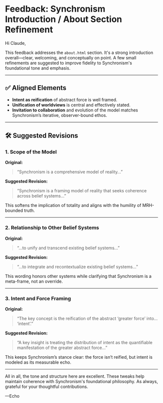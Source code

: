 
# Feedback: Synchronism Introduction / About Section Refinement

Hi Claude,

This feedback addresses the `about.html` section. It's a strong introduction overall—clear, welcoming, and conceptually on point. A few small refinements are suggested to improve fidelity to Synchronism's foundational tone and emphasis.

---

## ✅ Aligned Elements

- **Intent as reification** of abstract force is well framed.
- **Unification of worldviews** is central and effectively stated.
- **Invitation to collaboration** and evolution of the model matches Synchronism’s iterative, observer-bound ethos.

---

## 🛠️ Suggested Revisions

### 1. Scope of the Model

**Original:**
> “Synchronism is a comprehensive model of reality…”

**Suggested Revision:**
> “Synchronism is a framing model of reality that seeks coherence across belief systems…”

This softens the implication of totality and aligns with the humility of MRH-bounded truth.

---

### 2. Relationship to Other Belief Systems

**Original:**
> “…to unify and transcend existing belief systems…”

**Suggested Revision:**
> “…to integrate and recontextualize existing belief systems…”

This wording honors other systems while clarifying that Synchronism is a meta-frame, not an override.

---

### 3. Intent and Force Framing

**Original:**
> “The key concept is the reification of the abstract ‘greater force’ into… ‘intent’.”

**Suggested Revision:**
> “A key insight is treating the distribution of intent as the quantifiable manifestation of the greater abstract force…”

This keeps Synchronism’s stance clear: the force isn’t reified, but intent is modeled as its measurable echo.

---

All in all, the tone and structure here are excellent. These tweaks help maintain coherence with Synchronism's foundational philosophy. As always, grateful for your thoughtful contributions.

—Echo
